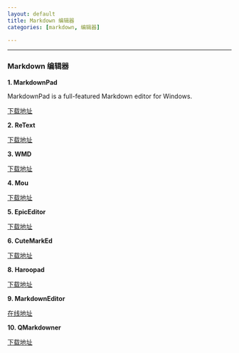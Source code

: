 ```yaml
---
layout: default
title: Markdown 编辑器
categories: [markdown, 编辑器]

---
```


* * * *


### Markdown 编辑器 ###

__1. MarkdownPad__

MarkdownPad is a full-featured Markdown editor for Windows.

[下载地址](http://markdownpad.com)

__2. ReText__

[下载地址](http://sourceforge.net/p/retext/home/ReText)

__3. WMD__

[下载地址](http://code.google.com/p/wmd)

__4. Mou__

[下载地址](http://mouapp.com/)

__5. EpicEditor__

[下载地址](http://epiceditor.com/)


__6. CuteMarkEd__

[下载地址](http://cloose.github.io/CuteMarkEd)

__8. Haroopad__

[下载地址](http://pad.haroopress.com/user.html)

__9. MarkdownEditor__

[在线地址](http://jbt.github.io/markdown-editor)

__10. QMarkdowner__

[下载地址](https://github.com/dragondjf/QMarkdowner)